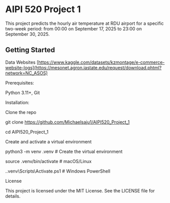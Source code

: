 # AIPI 520 Project 1
This project predicts the hourly air temperature at RDU airport for a specific two-week period: from 00:00 on September 17, 2025 to 23:00 on September 30, 2025.

## Getting Started
Data Websites
[https://www.kaggle.com/datasets/kzmontage/e-commerce-website-logs](https://mesonet.agron.iastate.edu/request/download.phtml?network=NC_ASOS)

Prerequisites:

Python 3.11+, Git

Installation:

Clone the repo

git clone https://github.com/Michaelsaju1/AIPI520_Project_1

cd AIPI520_Project_1

Create and activate a virtual environment

python3 -m venv .venv    # Create the virtual environment

source .venv/bin/activate   # macOS/Linux

.\.venv\Scripts\Activate.ps1  # Windows PowerShell

License

This project is licensed under the MIT License. See the LICENSE file for details.
